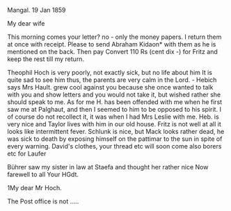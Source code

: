  Mangal. 19 Jan 1859

My dear wife

This morning comes your letter? no - only the money papers. I return them at once with receipt. Please to send Abraham Kidaon* with them as he is mentioned on the back. Then pay Convert 110 Rs (cent dix -) for Fritz and keep the rest till my return.

Theophil Hoch is very poorly, not exactly sick, but no life about him It is quite sad to see him thus, the parents are very calm in the Lord. - Hebich says Mrs Hault. grew cool against you because she once wanted to talk with you and show letters and you would not take it, but wished rather she should speak to me. As for me H. has been offended with me when he first saw me at Palghaut, and then I seemed to him to be opposed to his spirit. I of course do not recollect it, it was when I had Mrs Leslie with me. Heb. is very nice and Taylor lives with him in our old house. Fritz is not well at all it looks like intermittent fever. Schlunk is nice, but Mack looks rather dead, he was sick to death by exposing himself on the pattimar to the sun in spite of every warning. David's clothes, your thread etc will soon come also borers etc for Laufer

Bührer saw my sister in law at Staefa and thought her rather nice 
Now farewell to all
 Your HGdt.


1My dear Mr Hoch.

The Post office is not .....
